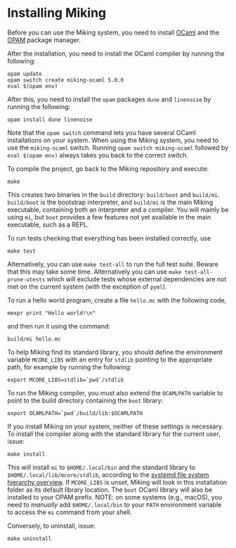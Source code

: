 
# Installing Miking


Before you can use the Miking system, you need to install
[OCaml](https://ocaml.org/) and the
[OPAM](https://opam.ocaml.org/) package manager.

After the installation, you need to install the OCaml compiler by
running the following:
```
opam update
opam switch create miking-ocaml 5.0.0
eval $(opam env)
```

After this, you need to install the `opam` packages `dune` and `linenoise` by
running the following:

```
opam install dune linenoise
```

Note that the `opam switch` command lets you have several OCaml installations on
your system. When using the Miking system, you need to use the `miking-ocaml`
switch. Running `opam switch miking-ocaml` followed by `eval $(opam env)`
always takes you back to the correct switch.

To compile the project, go back to the Miking repository and execute:

```
make
```

This creates two binaries in the `build` directory: `build/boot` and
`build/mi`. `build/boot` is the bootstrap interpreter, and `build/mi`
is the main Miking executable, containing both an interpreter and a
compiler. You will mainly be using `mi`, but `boot` provides a few
features not yet available in the main executable, such as a REPL.

To run tests checking that everything has been installed correctly,
use

```
make test
```

Alternatively, you can use `make test-all` to run the full test suite. Beware
that this may take some time. Alternatively you can use `make
test-all-prune-utests` which will exclude tests whose external dependencies are
not met on the current system (with the exception of `pyml`).

To run a hello world program, create a file `hello.mc` with the following code,

```
mexpr print "Hello world!\n"
```

and then run it using the command:

```
build/mi hello.mc
```

To help Miking find its standard library, you should define the environment variable `MCORE_LIBS` with an entry for `stdlib` pointing to the appropriate path, for example by running the following:

    export MCORE_LIBS=stdlib=`pwd`/stdlib

To run the Miking compiler, you must also extend the `OCAMLPATH` variable to point to the build directory containing the `boot` library:

    export OCAMLPATH=`pwd`/build/lib:$OCAMLPATH

If you install Miking on your system, neither of these settings is necessary.
To install the compiler along with the standard library for the current
user, issue:

```
make install
```

This will install `mi` to `$HOME/.local/bin` and the standard library to `$HOME/.local/lib/mcore/stdlib`, according to the [systemd file system hierarchy overview](https://www.freedesktop.org/software/systemd/man/file-hierarchy.html). If `MCORE_LIBS` is unset, Miking will look in this installation folder as its default library location. The `boot` OCaml library will also be installed to your OPAM prefix. NOTE: on some systems (e.g., macOS), you need to _manually_ add `$HOME/.local/bin` to your `PATH` environment variable to access the `mi` command from your shell.

Conversely, to uninstall, issue:

```
make uninstall
```
